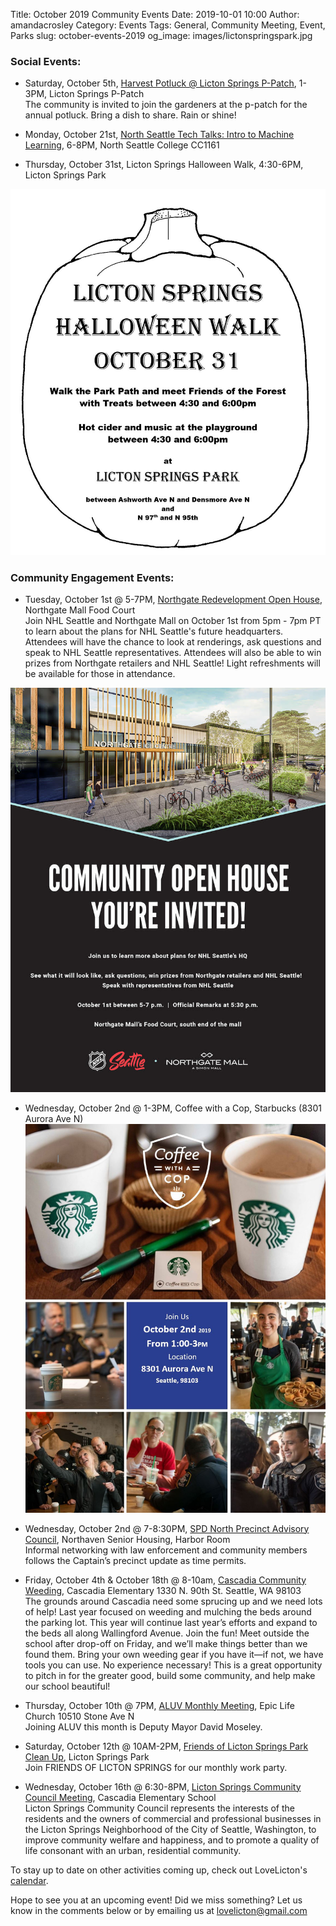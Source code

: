 Title: October 2019 Community Events
Date: 2019-10-01 10:00
Author: amandacrosley
Category: Events
Tags: General, Community Meeting, Event, Parks
slug: october-events-2019
og_image: images/lictonspringspark.jpg

### Social Events:

*   Saturday, October 5th, [Harvest Potluck @ Licton Springs P-Patch](https://www.facebook.com/events/411744709500959), 1-3PM, Licton Springs P-Patch <br>
The community is invited to join the gardeners at the p-patch for the annual potluck.  Bring a dish to share.  Rain or shine!

*   Monday, October 21st, [North Seattle Tech Talks: Intro to Machine Learning](https://www.meetup.com/North-Seattle-Tech-Talks/events/263943738/), 6-8PM, North Seattle College CC1161 <br>

*   Thursday, October 31st, Licton Springs Halloween Walk, 4:30-6PM, 
Licton Springs Park <br>

[![Licton Springs Halloween Walk](/images/lictonspringshalloween2019.JPG)](/images/lictonspringshalloween2019.JPG)

### Community Engagement Events:

*   Tuesday, October 1st @ 5-7PM, [Northgate Redevelopment Open House](https://www.facebook.com/events/2381737485403233/), Northgate Mall Food Court  <br />
Join NHL Seattle and Northgate Mall on October 1st from 5pm - 7pm PT to learn about the plans for NHL Seattle's future headquarters. Attendees will have the chance to look at renderings, ask questions and speak to NHL Seattle representatives. Attendees will also be able to win prizes from Northgate retailers and NHL Seattle! Light refreshments will be available for those in attendance. 

[![Northgate Community Open House](/images/northgateopenhouse.jpg)](/images/northgateopenhouse.jpg)

*   Wednesday, October 2nd @ 1-3PM, Coffee with a Cop, Starbucks (8301 Aurora Ave N)  <br />
[![Coffee with a Cop](/images/coffeewithacop.JPG)](/images/coffeewithacop.JPG)

*   Wednesday, October 2nd @ 7-8:30PM, [SPD North Precinct Advisory Council](https://drive.google.com/drive/folders/1CVtS3RTpJT-W-yzizfUxoWs1Tco_JS7h), Northaven Senior Housing, Harbor Room  <br />
Informal networking with law enforcement and community members follows the Captain’s precinct update as time permits.

*   Friday, October 4th & October 18th @ 8-10am, [Cascadia Community Weeding](https://cascadiapta.org/2019/10/01/calling-all-gardeners-and-gardener-wanna-bes/), Cascadia Elementary 1330 N. 90th St. Seattle, WA 98103  <br />
The grounds around Cascadia need some sprucing up and we need lots of help! Last year focused on weeding and mulching the beds around the parking lot. This year will continue last year’s efforts and expand to the beds all along Wallingford Avenue. Join the fun! Meet outside the school after drop-off on Friday, and we’ll make things better than we found them. Bring your own weeding gear if you have it—if not, we have tools you can use. No experience necessary! This is a great opportunity to pitch in for the greater good, build some community, and help make our school beautiful!

*   Thursday, October 10th @ 7PM, [ALUV Monthly Meeting](https://www.facebook.com/events/953740241626907/), Epic Life Church 10510 Stone Ave N<br />
Joining ALUV this month is Deputy Mayor David Moseley.

*   Saturday, October 12th @ 10AM-2PM, [Friends of Licton Springs Park Clean Up](https://lictonsprings.org/work_party.pdf), Licton Springs Park <br />
Join FRIENDS OF LICTON SPRINGS for our monthly work party.

*   Wednesday, October 16th @ 6:30-8PM, [Licton Springs Community Council Meeting](https://lictonsprings.org/), Cascadia Elementary School <br />
Licton Springs Community Council represents the interests of the residents and the owners of commercial and professional businesses
in the Licton Springs Neighborhood of the City of Seattle, Washington, to improve community welfare and happiness, and to promote a quality of life consonant with an urban, residential community. 

To stay up to date on other activities coming up, check out LoveLicton's [calendar](https://lovelicton.com/pages/community-calendar.html).

Hope to see you at an upcoming event!
Did we miss something? Let us know in the comments below or by emailing us at [lovelicton@gmail.com](mailto:lovelicton@gmail.com)
